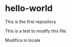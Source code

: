# hello-world
This is the first repository

This is a test to modify this file.

Modifica in locale
